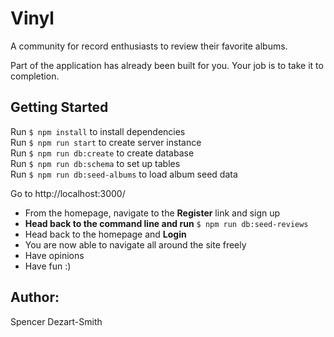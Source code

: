 # Vinyl

A community for record enthusiasts to review their favorite albums.

Part of the application has already been built for you. Your job is to take it to completion.

## Getting Started

Run `$ npm install` to install dependencies  
Run `$ npm run start` to create server instance  
Run `$ npm run db:create` to create database  
Run `$ npm run db:schema` to set up tables  
Run `$ npm run db:seed-albums` to load album seed data  

Go to http://localhost:3000/
  - From the homepage, navigate to the **Register** link and sign up
  - **Head back to the command line and run** `$ npm run db:seed-reviews`
  - Head back to the homepage and **Login**
  - You are now able to navigate all around the site freely
  - Have opinions
  - Have fun :)


## Author:
  Spencer Dezart-Smith
